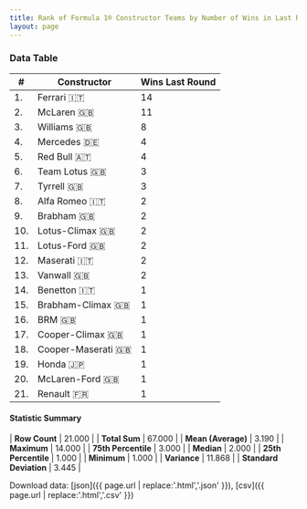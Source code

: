 ```yaml
---
title: Rank of Formula 1® Constructor Teams by Number of Wins in Last Round
layout: page
---
```


<canvas id="chart" width="400" height="180"></canvas>
<script>
var data = {
    "datasets": [
        {
            "backgroundColor": [
                "EB212E",
                "AAAAAA",
                "FFF8F6",
                "3da48e",
                "381ea0",
                "09630C",
                "274B72",
                "B21827",
                "243F73",
                "025839",
                "025839",
                "C0BEC3",
                "336667",
                "73C2FB",
                "243F73",
                "144D44",
                "273027",
                "1A2446",
                "FFFFFF",
                "AAAAAA",
                "F6CF00"
            ],
            "borderColor": [
                "444444",
                "444444",
                "444444",
                "444444",
                "444444",
                "444444",
                "444444",
                "444444",
                "444444",
                "444444",
                "444444",
                "444444",
                "444444",
                "444444",
                "444444",
                "444444",
                "444444",
                "444444",
                "444444",
                "444444",
                "444444"
            ],
            "borderWidth": 1,
            "data": [
                14.0,
                11.0,
                8.0,
                4.0,
                4.0,
                3.0,
                3.0,
                2.0,
                2.0,
                2.0,
                2.0,
                2.0,
                2.0,
                1.0,
                1.0,
                1.0,
                1.0,
                1.0,
                1.0,
                1.0,
                1.0
            ],
            "label": "Wins Last Round"
        }
    ],
    "labels": [
        "Ferrari",
        "McLaren",
        "Williams",
        "Mercedes",
        "Red Bull",
        "Team Lotus",
        "Tyrrell",
        "Alfa Romeo",
        "Brabham",
        "Lotus-Climax",
        "Lotus-Ford",
        "Maserati",
        "Vanwall",
        "Benetton",
        "Brabham-Climax",
        "BRM",
        "Cooper-Climax",
        "Cooper-Maserati",
        "Honda",
        "McLaren-Ford",
        "Renault"
    ]
};
var options = {
  legend: {
    display: false
  },
  scales: {
    xAxes: [{
      ticks: {
        beginAtZero: true,
        maxRotation: 180,
        display: window.innerWidth > 800
      }
    }],
    yAxes: [{
      ticks: {
        beginAtZero: true
      }
    }]
  },
  onResize: function(chart, size) {
    chart.options.scales.xAxes[0].ticks.display = size.width > 800;
  }
};
var chart = new Chart("chart", {
    data: data,
    type: 'bar',
    options: options
});
</script>



### Data Table

| # | Constructor | Wins Last Round |
|--|--|--|
| 1. | Ferrari 🇮🇹 | 14 |
| 2. | McLaren 🇬🇧 | 11 |
| 3. | Williams 🇬🇧 | 8 |
| 4. | Mercedes 🇩🇪 | 4 |
| 5. | Red Bull 🇦🇹 | 4 |
| 6. | Team Lotus 🇬🇧 | 3 |
| 7. | Tyrrell 🇬🇧 | 3 |
| 8. | Alfa Romeo 🇮🇹 | 2 |
| 9. | Brabham 🇬🇧 | 2 |
| 10. | Lotus-Climax 🇬🇧 | 2 |
| 11. | Lotus-Ford 🇬🇧 | 2 |
| 12. | Maserati 🇮🇹 | 2 |
| 13. | Vanwall 🇬🇧 | 2 |
| 14. | Benetton 🇮🇹 | 1 |
| 15. | Brabham-Climax 🇬🇧 | 1 |
| 16. | BRM 🇬🇧 | 1 |
| 17. | Cooper-Climax 🇬🇧 | 1 |
| 18. | Cooper-Maserati 🇬🇧 | 1 |
| 19. | Honda 🇯🇵 | 1 |
| 20. | McLaren-Ford 🇬🇧 | 1 |
| 21. | Renault 🇫🇷 | 1 |

#### Statistic Summary

| **Row Count** | 21.000 |
| **Total Sum** | 67.000 |
| **Mean (Average)** | 3.190 |
| **Maximum** | 14.000 |
| **75th Percentile** | 3.000 |
| **Median** | 2.000 |
| **25th Percentile** | 1.000 |
| **Minimum** | 1.000 |
| **Variance** | 11.868 |
| **Standard Deviation** | 3.445 |

Download data: [json]({{ page.url | replace:'.html','.json' }}), [csv]({{ page.url | replace:'.html','.csv' }})
